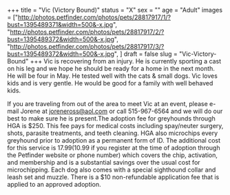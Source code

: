 +++
title = "Vic (Victory Bound)"
status = "X"
sex = ""
age = "Adult"
images = ["http://photos.petfinder.com/photos/pets/28817917/1/?bust=1395489371&width=500&-x.jpg",
"http://photos.petfinder.com/photos/pets/28817917/2/?bust=1395489372&width=500&-x.jpg",
"http://photos.petfinder.com/photos/pets/28817917/3/?bust=1395489372&width=500&-x.jpg",
]
draft = false
slug = "Vic-Victory-Bound"
+++
Vic is recovering from an injury. He is currently sporting a cast on his leg and we hope he should be ready for a home in the next month. He will be four in May. He tested well with the cats & small dogs. Vic loves kids and is very gentle. He would be good for a family with well behaved kids. 


If you are traveling from out of the area to meet Vic at an event, please e-mail Jorene at joreneross@aol.com or call 515-967-6564 and we will do our best to make sure he is present.The adoption fee for greyhounds through HGA is $250. This fee pays for medical costs including spay/neuter surgery, shots, parasite treatments, and teeth cleaning. HGA also microchips every greyhound prior to adoption as a permanent form of ID. The additional cost for this service is $17.99 ($10.99 if you register at the time of adoption through the Petfinder website or phone number) which covers the chip, activation, and membership and is a substantial savings over the usual cost for microchipping. Each dog also comes with a special sighthound collar and leash set and muzzle. There is a $10 non-refundable application fee that is applied to an approved adoption.
